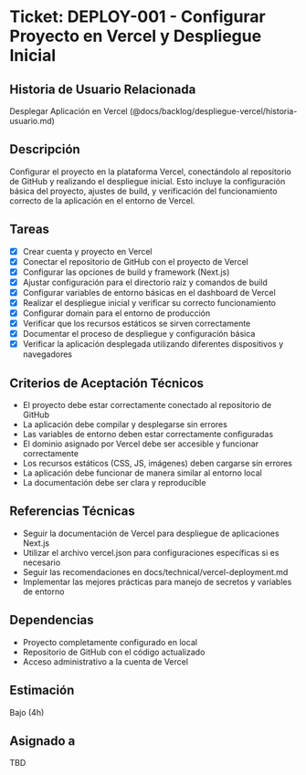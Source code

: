 # Ticket: DEPLOY-001 - Configurar Proyecto en Vercel y Despliegue Inicial

## Historia de Usuario Relacionada

Desplegar Aplicación en Vercel (@docs/backlog/despliegue-vercel/historia-usuario.md)

## Descripción

Configurar el proyecto en la plataforma Vercel, conectándolo al repositorio de GitHub y realizando el despliegue inicial. Esto incluye la configuración básica del proyecto, ajustes de build, y verificación del funcionamiento correcto de la aplicación en el entorno de Vercel.

## Tareas

- [x] Crear cuenta y proyecto en Vercel
- [x] Conectar el repositorio de GitHub con el proyecto de Vercel
- [x] Configurar las opciones de build y framework (Next.js)
- [x] Ajustar configuración para el directorio raíz y comandos de build
- [x] Configurar variables de entorno básicas en el dashboard de Vercel
- [x] Realizar el despliegue inicial y verificar su correcto funcionamiento
- [x] Configurar domain para el entorno de producción
- [x] Verificar que los recursos estáticos se sirven correctamente
- [x] Documentar el proceso de despliegue y configuración básica
- [x] Verificar la aplicación desplegada utilizando diferentes dispositivos y navegadores

## Criterios de Aceptación Técnicos

- El proyecto debe estar correctamente conectado al repositorio de GitHub
- La aplicación debe compilar y desplegarse sin errores
- Las variables de entorno deben estar correctamente configuradas
- El dominio asignado por Vercel debe ser accesible y funcionar correctamente
- Los recursos estáticos (CSS, JS, imágenes) deben cargarse sin errores
- La aplicación debe funcionar de manera similar al entorno local
- La documentación debe ser clara y reproducible

## Referencias Técnicas

- Seguir la documentación de Vercel para despliegue de aplicaciones Next.js
- Utilizar el archivo vercel.json para configuraciones específicas si es necesario
- Seguir las recomendaciones en docs/technical/vercel-deployment.md
- Implementar las mejores prácticas para manejo de secretos y variables de entorno

## Dependencias

- Proyecto completamente configurado en local
- Repositorio de GitHub con el código actualizado
- Acceso administrativo a la cuenta de Vercel

## Estimación

Bajo (4h)

## Asignado a

TBD

